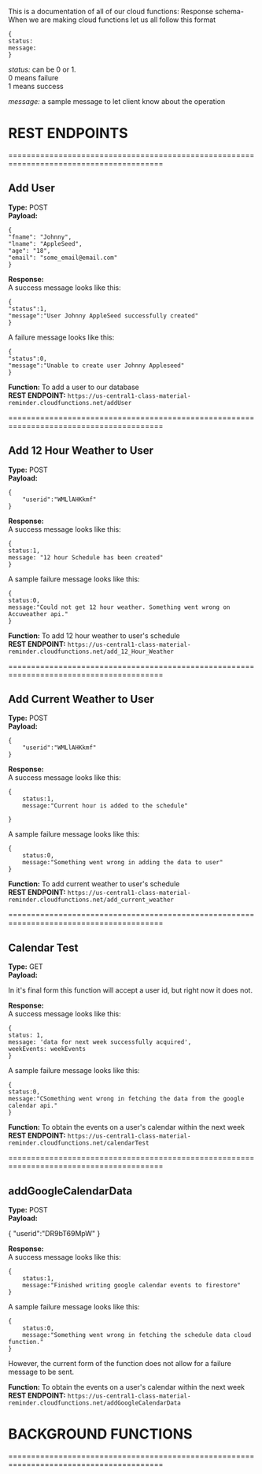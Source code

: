 This is a documentation of all of our cloud functions:
Response schema- When we are making cloud functions let us all follow this format
```
{
status:
message:
}
```
*status:* can be 0 or 1.   
0 means failure  
1 means success  

*message:* a sample message to let client know about the operation  

# REST ENDPOINTS
========================================================================================
## Add User

**Type:** POST  
**Payload:**
```
{
"fname": "Johnny",
"lname": "AppleSeed",
"age": "18",
"email": "some_email@email.com"
}
```
**Response:**  
A success message looks like this:  
```
{
"status":1,
"message":"User Johnny AppleSeed successfully created"
}
```
A failure message looks like this:  
```
{
"status":0,
"message":"Unable to create user Johnny Appleseed"
}
```

**Function:** To add a user to our database  
**REST ENDPOINT:**  ``` https://us-central1-class-material-reminder.cloudfunctions.net/addUser ```    

========================================================================================

## Add 12 Hour Weather to User

**Type:** POST  
**Payload:**
```
{
	"userid":"WMLlAHKkmf"
}
```
**Response:**  
A success message looks like this:  
```
{
status:1, 
message: "12 hour Schedule has been created"
}
```
A sample failure message looks like this:  
```
{
status:0,
message:"Could not get 12 hour weather. Something went wrong on Accuweather api."
}
```

**Function:** To add 12 hour weather to user's schedule  
**REST ENDPOINT:**  ``` https://us-central1-class-material-reminder.cloudfunctions.net/add_12_Hour_Weather ```  

========================================================================================

## Add Current Weather to User

**Type:** POST  
**Payload:**
```
{
	"userid":"WMLlAHKkmf"
}
```
**Response:**  
A success message looks like this:  
```
{
	status:1,
	message:"Current hour is added to the schedule"

}
```
A sample failure message looks like this:  
```
{
	status:0,
	message:"Something went wrong in adding the data to user"
}
```

**Function:** To add current weather to user's schedule  
**REST ENDPOINT:**  ``` https://us-central1-class-material-reminder.cloudfunctions.net/add_current_weather ```  

========================================================================================

## Calendar Test

**Type:** GET  
**Payload:**

In it's final form this function will accept a user id, but right now it does not.

**Response:**  
A success message looks like this:  
```
{
status: 1,
message: 'data for next week successfully acquired',
weekEvents: weekEvents
}
```
A sample failure message looks like this:  
```
{
status:0,
message:"CSomething went wrong in fetching the data from the google calendar api."
}
```

**Function:** To obtain the events on a user's calendar within the next week 
**REST ENDPOINT:**  ``` https://us-central1-class-material-reminder.cloudfunctions.net/calendarTest ```  

========================================================================================

## addGoogleCalendarData

**Type:** POST  
**Payload:**

{
	"userid":"DR9bT69MpW"
}

**Response:**  
A success message looks like this:  
```
{
	status:1,
	message:"Finished writing google calendar events to firestore"
}
```
A sample failure message looks like this:  
```
{
	status:0,
	message:"Something went wrong in fetching the schedule data cloud function."
}
```
However, the current form of the function does not allow for a failure message to be sent.

**Function:** To obtain the events on a user's calendar within the next week 
**REST ENDPOINT:**  ``` https://us-central1-class-material-reminder.cloudfunctions.net/addGoogleCalendarData ```  


# BACKGROUND FUNCTIONS
========================================================================================
